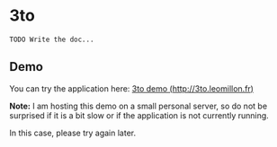3to
===

`TODO Write the doc...`

Demo
----

You can try the application here: [3to demo (http://3to.leomillon.fr)](http://3to.leomillon.fr)

**Note:** I am hosting this demo on a small personal server, so do not be surprised if it is a bit slow or if the application is not currently running.

In this case, please try again later.